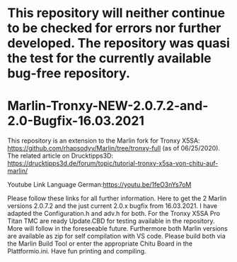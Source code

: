 # This repository will neither continue to be checked for errors nor further developed. The repository was quasi the test for the currently available bug-free repository.
# Marlin-Tronxy-NEW-2.0.7.2-and-2.0-Bugfix-16.03.2021

This repository is an extension to the Marlin fork for Tronxy X5SA: https://github.com/rhapsodyv/Marlin/tree/tronxy-full
(as of 06/25/2020). 
The related article on Drucktipps3D: https://drucktipps3d.de/forum/topic/tutorial-tronxy-x5sa-von-chitu-auf-marlin/ 

Youtube Link Language German:https://youtu.be/1feO3nYs7oM

Please follow these links for all further information. 
Here to get the 2 Marlin versions 2.0.7.2 and the just current 2.0.x bugfix from 16.03.2021. I have adapted the Configuration.h and adv.h for both. For the Tronxy X5SA Pro Titan TMC are ready Update.CBD for testing available in the repository. More will follow in the foreseeable future. Furthermore both Marlin versions are available as zip for self compilation with VS code. Please build both via the Marlin Build Tool or enter the appropriate Chitu Board in the Plattformio.ini. Have fun printing and compiling.
